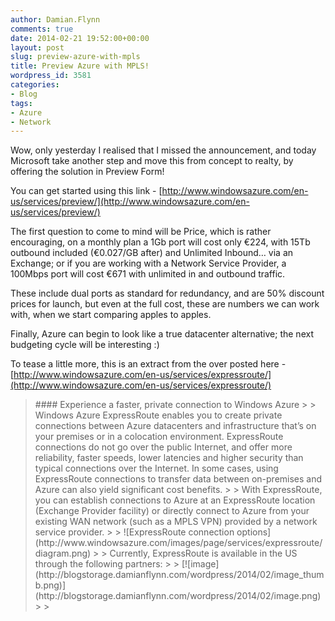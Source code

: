 ```yaml
---
author: Damian.Flynn
comments: true
date: 2014-02-21 19:52:00+00:00
layout: post
slug: preview-azure-with-mpls
title: Preview Azure with MPLS!
wordpress_id: 3581
categories:
- Blog
tags:
- Azure
- Network
---
```


Wow, only yesterday I realised that I missed the announcement, and today Microsoft take another step and move this from concept to realty, by offering the solution in Preview Form!

You can get started using this link - [http://www.windowsazure.com/en-us/services/preview/](http://www.windowsazure.com/en-us/services/preview/)

The first question to come to mind will be Price, which is rather encouraging, on a monthly plan a 1Gb port will cost only €224, with 15Tb outbound included (€0.027/GB after) and Unlimited Inbound… via an Exchange; or if you are working with a Network Service Provider, a 100Mbps port will cost €671 with unlimited in and outbound traffic.

These include dual ports as standard for redundancy, and are 50% discount prices for launch, but even at the full cost, these are numbers we can work with, when we start comparing apples to apples.

Finally, Azure can begin to look like a true datacenter alternative; the next budgeting cycle will be interesting :)

To tease a little more, this is an extract from the over posted here - [http://www.windowsazure.com/en-us/services/expressroute/](http://www.windowsazure.com/en-us/services/expressroute/)

<blockquote>#### Experience a faster, private connection to Windows Azure
> 
> Windows Azure ExpressRoute enables you to create private connections between Azure datacenters and infrastructure that’s on your premises or in a colocation environment. ExpressRoute connections do not go over the public Internet, and offer more reliability, faster speeds, lower latencies and higher security than typical connections over the Internet. In some cases, using ExpressRoute connections to transfer data between on-premises and Azure can also yield significant cost benefits.  
> 
> With ExpressRoute, you can establish connections to Azure at an ExpressRoute location (Exchange Provider facility) or directly connect to Azure from your existing WAN network (such as a MPLS VPN) provided by a network service provider.  
> 
> ![ExpressRoute connection options](http://www.windowsazure.com/images/page/services/expressroute/diagram.png)  
> 
> Currently, ExpressRoute is available in the US through the following partners:  
> 
> [![image](http://blogstorage.damianflynn.com/wordpress/2014/02/image_thumb.png)](http://blogstorage.damianflynn.com/wordpress/2014/02/image.png)
> 
> </blockquote>
